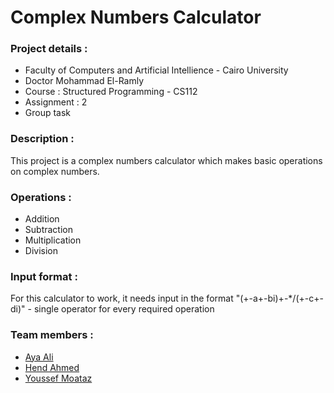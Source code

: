 # Complex Numbers Calculator

### Project details :
* Faculty of Computers and Artificial Intellience - Cairo University
* Doctor Mohammad El-Ramly
* Course : Structured Programming - CS112
* Assignment : 2
* Group task

### Description :
This project is a complex numbers calculator which makes basic operations on complex numbers.

### Operations :
* Addition
* Subtraction
* Multiplication
* Division

### Input format :
For this calculator to work, it needs input in the format "(+-a+-bi)+-*/(+-c+-di)" - single operator for every required operation

### Team members :
* [Aya Ali](https://github.com/ayaaalli)
* [Hend Ahmed](https://github.com/LifelongLearner-HEND)
* [Youssef Moataz](https://github.com/YoussefMoataz)

